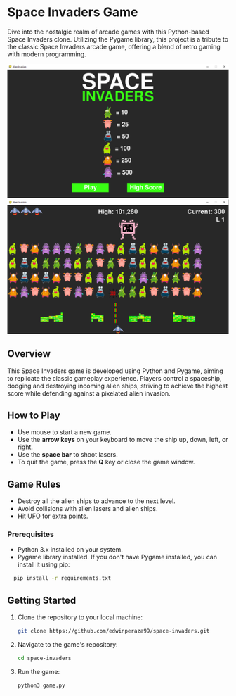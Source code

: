 # Space Invaders Game

Dive into the nostalgic realm of arcade games with this Python-based Space Invaders clone. Utilizing the Pygame library, this project is a tribute to the classic Space Invaders arcade game, offering a blend of retro gaming with modern programming.

![Space Invaders Launch Screen Screenshot](images/screenshots/screenshot_1.png)
![Space Invaders Gameplay Screenshot](images/screenshots/screenshot_2.png)

## Overview

This Space Invaders game is developed using Python and Pygame, aiming to replicate the classic gameplay experience. Players control a spaceship, dodging and destroying incoming alien ships, striving to achieve the highest score while defending against a pixelated alien invasion.

## How to Play

- Use mouse to start a new game.
- Use the **arrow keys** on your keyboard to move the ship up, down, left, or right.
- Use the **space bar** to shoot lasers.
- To quit the game, press the **Q** key or close the game window.

## Game Rules

- Destroy all the alien ships to advance to the next level.
- Avoid collisions with alien lasers and alien ships.
- Hit UFO for extra points.

### Prerequisites

- Python 3.x installed on your system.
- Pygame library installed. If you don't have Pygame installed, you can install it using pip:

```bash
  pip install -r requirements.txt
```

## Getting Started

1. Clone the repository to your local machine:

   ```bash
   git clone https://github.com/edwinperaza99/space-invaders.git
   ```

2. Navigate to the game's repository:

   ```bash
   cd space-invaders
   ```

3. Run the game:

   ```bash
   python3 game.py
   ```
